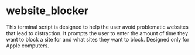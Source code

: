 # website_blocker
This terminal script is designed to help the user avoid problematic websites that lead to distraction. It prompts the user to enter the amount of time they want to block a site for and what sites they want to block. Designed only for Apple computers.
